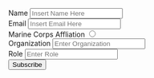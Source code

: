 
<script type="text/javascript">var submitted=false;</script>
<iframe name="hidden_iframe" id="hidden_iframe" style="display:none;" onload="if(submitted)  {window.location='/submission-success';}"></iframe>
<form action="https://docs.google.com/forms/u/1/d/e/1FAIpQLScw9uOE7U9vIqRaP4lu5-zeQfYGxs2uDhwnsY2ZC5VuE5DcdQ/formResponse" method="post" target="hidden_iframe" onsubmit="submitted=true;">
          <label>Name</label>
          <input name="entry.907047163" type="text" placeholder="Insert Name Here" />
          <br>
          <label>Email</label>
          <input name="entry.1312101970" type="email" placeholder="Insert Email Here"/>
          <br>
          <label>Marine Corps Affliation</label>
          <input name="entry.1521898974" type="radio" placeholder="Choose Affiliation" value="Active Duty"/>
          <br>
          <label>Organization</label>
          <input name="entry.1938542609" type="organization" placeholder="Enter Organization"/>
          <br>
          <label>Role</label>
          <input name="entry.1083838235" type="role" placeholder="Enter Role"/>
          <br>
          <input type="submit" value="Subscribe" />
</form>
